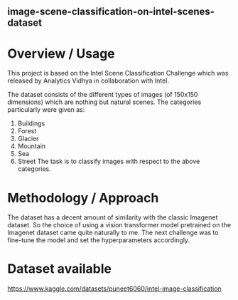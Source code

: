 ## image-scene-classification-on-intel-scenes-dataset
# Overview / Usage
This project is based on the Intel Scene Classification Challenge which was released by Analytics Vidhya in collaboration with Intel.

The dataset consists of the different types of images (of 150x150 dimensions) which are nothing but natural scenes. The categories particularly were given as:
1. Buildings
2. Forest
3. Glacier
4. Mountain
5. Sea
6. Street
The task is to classify images with respect to the above categories.

# Methodology / Approach
The dataset has a decent amount of similarity with the classic Imagenet dataset. So the choice of using a vision transformer model pretrained on the Imagenet dataset came quite naturally to me. The next challenge was to fine-tune the model and set the hyperparameters accordingly.

# Dataset available
https://www.kaggle.com/datasets/puneet6060/intel-image-classification
